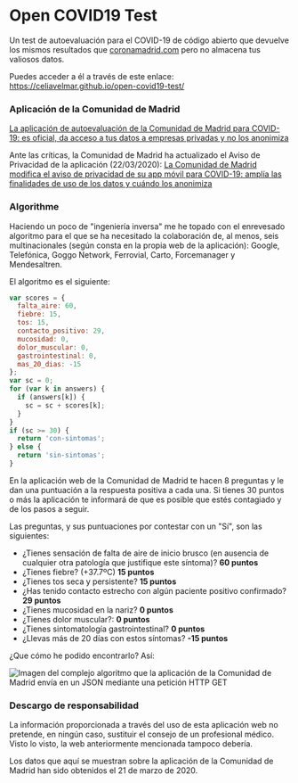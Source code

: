 # Open COVID19 Test

Un test de autoevaluación para el COVID-19 de código abierto que devuelve los mismos resultados que [coronamadrid.com](https://www.coronamadrid.com/) pero no almacena tus valiosos datos.

Puedes acceder a él a través de este enlace: https://celiavelmar.github.io/open-covid19-test/

### Aplicación de la Comunidad de Madrid

[La aplicación de autoevaluación de la Comunidad de Madrid para COVID-19: es oficial, da acceso a tus datos a empresas privadas y no los anonimiza](http://archive.is/k5x1L)

Ante las críticas, la Comunidad de Madrid ha actualizado el Aviso de Privacidad de la aplicación (22/03/2020): [La Comunidad de Madrid modifica el aviso de privacidad de su app móvil para COVID-19: amplía las finalidades de uso de los datos y cuándo los anonimiza](https://maldita.es/malditatecnologia/2020/03/24/aplicacion-madrid-coronavirus-oficial-comparte-datos-empresas/)

### Algorithme

Haciendo un poco de "ingeniería inversa" me he topado con el enrevesado algoritmo para el que se ha necesitado la colaboración de, al menos, seis multinacionales (según consta en la propia web de la aplicación): Google, Telefónica, Goggo Network, Ferrovial, Carto, Forcemanager y Mendesaltren.

El algoritmo es el siguiente:

```javascript
var scores = {
  falta_aire: 60,
  fiebre: 15,
  tos: 15,
  contacto_positivo: 29,
  mucosidad: 0,
  dolor_muscular: 0,
  gastrointestinal: 0,
  mas_20_dias: -15
};
var sc = 0;
for (var k in answers) {
  if (answers[k]) {
    sc = sc + scores[k];
  }
}
if (sc >= 30) {
  return 'con-sintomas';
} else {
  return 'sin-sintomas';
}
```

En la aplicación web de la Comunidad de Madrid te hacen 8 preguntas y le dan una puntuación a la respuesta positiva a cada una. Si tienes 30 puntos o más la aplicación te informará de que es posible que estés contagiado y de los pasos a seguir.

Las preguntas, y sus puntuaciones por contestar con un "Sí", son las siguientes:

- ¿Tienes sensación de falta de aire de inicio brusco (en ausencia de cualquier otra patología que justifique este síntoma)? **60 puntos**
- ¿Tienes fiebre? (+37.7ºC) **15 puntos**
- ¿Tienes tos seca y persistente? **15 puntos**
- ¿Has tenido contacto estrecho con algún paciente positivo confirmado? **29 puntos**
- ¿Tienes mucosidad en la nariz? **0 puntos**
- ¿Tienes dolor muscular?: **0 puntos**
- ¿Tienes sintomatología gastrointestinal? **0 puntos**
- ¿Llevas más de 20 días con estos síntomas? **-15 puntos**

¿Que cómo he podido encontrarlo? Así:

![Imagen del complejo algoritmo que la aplicación de la Comunidad de Madrid envía en un JSON mediante una petición HTTP GET](public/ComplexAlgorithm.png)

### Descargo de responsabilidad

La información proporcionada a través del uso de esta aplicación web no pretende, en ningún caso, sustituir el consejo de un profesional médico. Visto lo visto, la web anteriormente mencionada tampoco debería.

Los datos que aquí se muestran sobre la aplicación de la Comunidad de Madrid han sido obtenidos el 21 de marzo de 2020.
